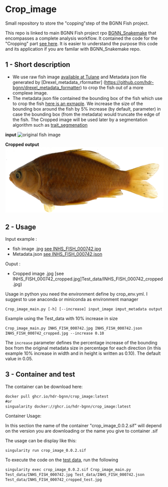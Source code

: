 # Crop_image
Small repository to store the "copping"step of the BGNN Fish project.

This repo is linked to main BGNN Fish project rpo [BGNN_Snakemake](https://github.com/hdr-bgnn/BGNN_Snakemake) that encompasses a complete analysis workflow. It contained the code for the "Cropping" part [see here](https://github.com/hdr-bgnn/BGNN_Snakemake/blob/main/Picture_for_Documentation/Workflow_stage_1.png). It is easier to understand the purpose this code and its application if you are familar with BGNN_Snakemake repo.

## 1 - Short description

  + We use raw fish image [available at Tulane](http://www.tubri.org/HDR/INHS/) and Metadata json file generated by [Drexel_metadata_rformatter] (https://github.com/hdr-bgnn/drexel_metadata_formatter) to crop the fish out of a more complexe image.
  + The metadata json file contained the bounding box of the fish which use to crop the fish [here is an exmaple](Test_data/INHS_FISH_000742_cropped.jpg). We increase the size of the bounding box around the fish by 5% increase (by default, parameter) in case the bounding box (from the metadata) would truncate the edge of the fish. The Cropped image will be used later by a segmentation algorithm such as [trait_segmenation](https://github.com/hdr-bgnn/BGNN-trait-segmentation)

**input**
![original fish image](Test_data/INHS_FISH_000742.jpg)

**Cropped output**
![Cropped fish image](Test_data/INHS_FISH_000742_cropped.jpg)

## 2 - Usage

Input example : 
  + fish image .jpg [see INHS_FISH_000742.jpg](Test_data/INHS_FISH_000742.jpg)
  + Metadata.json [see INHS_FISH_000742.json](Test_data/INHS_FISH_000742.json)
  
Ouput :
  + Cropped image .jpg [see INHS_FISH_000742_cropped.jpg]Test_data/INHS_FISH_000742_cropped.jpg)

Usage in python
you need the environment define by crop_env.yml. I suggest to use anaconda or miniconda as environment manager

```
Crop_image_main.py [-h] [--increase] input_image imput_metadata output
```

Example using the Test_data with 10% increase in size

```
Crop_image_main.py INHS_FISH_000742.jpg INHS_FISH_000742.json INHS_FISH_000742_cropped.jpg --increase 0.10
```

The `increase` parameter defines the percentage increase of the bounding box from the original metadata size in percentage for each direction (in this example 10% increase in width and in height is written as 0.10). The default value in 0.05.

## 3 - Container and test

The container can be download here:

```
docker pull ghcr.io/hdr-bgnn/crop_image:latest
#or 
singualarity docker://ghcr.io/hdr-bgnn/crop_image:latest
```

Container Usage: 

In this section the name of the container "crop_image_0.0.2.sif" will depend on the version you are downloading or the name you give to container .sif 

The usage can be display like this: 

```
singularity run crop_image_0.0.2.sif
```

To execute the code on the [test data](Test_data/), run the following

```
singularity exec crop_image_0.0.2.sif Crop_image_main.py Test_data/INHS_FISH_000742.jpg Test_data/INHS_FISH_000742.json Test_data/INHS_FISH_000742_cropped_test.jpg
```

